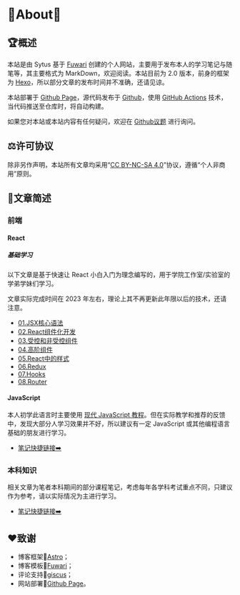 # 🎊About🎊

## 🏆概述

本站是由 Sytus 基于 [Fuwari](https://github.com/saicaca/fuwari) 创建的个人网站，主要用于发布本人的学习笔记与随笔等，其主要格式为 MarkDown，欢迎阅读。本站目前为 2.0 版本，前身的框架为 [Hexo](https://hexo.io/zh-cn/)，所以部分文章的发布时间并不准确，还请见谅。

本站部署于 [Github Page](https://pages.github.com/)，源代码发布于 [Github](https://github.com/SytusRamlethal/SytusRamlethal.github.io)，使用 [GitHub Actions](https://docs.github.com/zh/actions) 技术，当代码推送至仓库时，将自动构建。

如果您对本站或本站内容有任何疑问，欢迎在 [Github议题](https://github.com/SytusRamlethal/SytusRamlethal.github.io/issues) 进行询问。

## ⚖️许可协议

除非另作声明，本站所有文章均采用“[CC BY-NC-SA 4.0](https://creativecommons.org/licenses/by-nc-sa/4.0/)”协议，遵循“个人非商用”原则。

## 📄文章简述

### 前端

#### React

##### 基础学习

以下文章是基于快速让 React 小白入门为理念编写的，用于学院工作室/实验室的学弟学妹们学习。

文章实际完成时间在 2023 年左右，理论上其不再更新此年限以后的技术，还请注意。

* [01.JSX核心语法](https://sytusramlethal.github.io/posts/01jsx%E6%A0%B8%E5%BF%83%E8%AF%AD%E6%B3%95/)
* [02.React组件化开发](https://sytusramlethal.github.io/posts/02react%E7%BB%84%E4%BB%B6%E5%8C%96%E5%BC%80%E5%8F%91/)
* [03.受控和非受控组件](https://sytusramlethal.github.io/posts/03%E5%8F%97%E6%8E%A7%E5%92%8C%E9%9D%9E%E5%8F%97%E6%8E%A7%E7%BB%84%E4%BB%B6/)
* [04.高阶组件](https://sytusramlethal.github.io/posts/04%E9%AB%98%E9%98%B6%E7%BB%84%E4%BB%B6/)
* [05.React中的样式](https://sytusramlethal.github.io/posts/05react%E4%B8%AD%E7%9A%84%E6%A0%B7%E5%BC%8F/)
* [06.Redux](https://sytusramlethal.github.io/posts/06redux/)
* [07.Hooks](https://sytusramlethal.github.io/posts/07hooks/)
* [08.Router](https://sytusramlethal.github.io/posts/08router/)

#### JavaScript

本人初学此语言时主要使用 [现代 JavaScript 教程](https://zh.javascript.info/)。但在实际教学和推荐的反馈中，发现大部分人学习效果并不好，所以建议有一定 JavaScript 或其他编程语言基础的朋友进行学习。

* [笔记快捷链接➡️](https://sytusramlethal.github.io/archive/tag/JavaScript/)

### 本科知识

相关文章为笔者本科期间的部分课程笔记，考虑每年各学科考试重点不同，只建议作为参考，请以实际情况为主进行学习。

* [笔记快捷链接➡️](https://sytusramlethal.github.io/archive/category/%E6%9C%AC%E7%A7%91%E7%9F%A5%E8%AF%86/)

## ❤️致谢

* 博客框架🎉[Astro](https://astro.build/)；
* 博客模板🎉[Fuwari](https://github.com/saicaca/fuwari)；
* 评论支持🎉[giscus](https://giscus.app/zh-CN)；
* 网站部署🎉[Github Page](https://pages.github.com/)。
